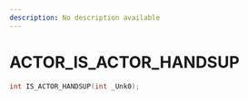 ```yaml
---
description: No description available 
---
```


# ACTOR\_IS_ACTOR_HANDSUP

```cpp
int IS_ACTOR_HANDSUP(int _Unk0);
```